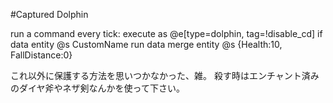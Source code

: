 #Captured Dolphin

run a command every tick: execute as @e[type=dolphin, tag=!disable_cd] if data entity @s CustomName run data merge entity @s {Health:10, FallDistance:0}


これ以外に保護する方法を思いつかなかった、雑。
殺す時はエンチャント済みのダイヤ斧やネザ剣なんかを使って下さい。